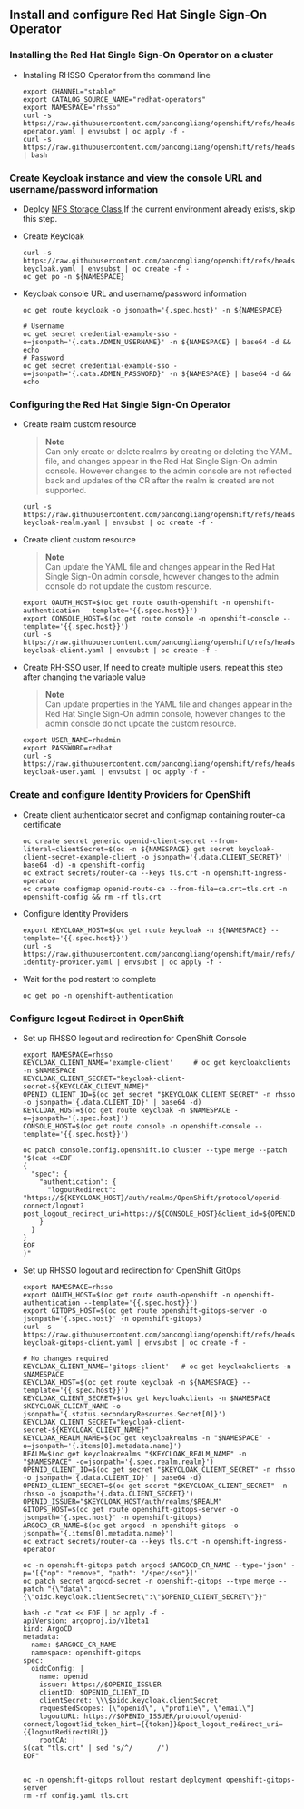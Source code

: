 ## Install and configure Red Hat Single Sign-On Operator


### Installing the Red Hat Single Sign-On Operator on a cluster

* Installing RHSSO Operator from the command line
  ```
  export CHANNEL="stable"
  export CATALOG_SOURCE_NAME="redhat-operators"
  export NAMESPACE="rhsso"
  curl -s https://raw.githubusercontent.com/pancongliang/openshift/refs/heads/main/operator/rhsso/01-operator.yaml | envsubst | oc apply -f -
  curl -s https://raw.githubusercontent.com/pancongliang/openshift/refs/heads/main/operator/approve_ip.sh | bash
  ```

### Create Keycloak instance and view the console URL and username/password information

* Deploy [NFS Storage Class](https://github.com/pancongliang/openshift/blob/main/storage/nfs-storageclass/readme.md),If the current environment already exists, skip this step.
  
* Create Keycloak
  ```
  curl -s https://raw.githubusercontent.com/pancongliang/openshift/refs/heads/main/operator/rhsso/02-keycloak.yaml | envsubst | oc create -f -
  oc get po -n ${NAMESPACE}
  ```
  
* Keycloak console URL and username/password information
  ```
  oc get route keycloak -o jsonpath='{.spec.host}' -n ${NAMESPACE}

  # Username
  oc get secret credential-example-sso -o=jsonpath='{.data.ADMIN_USERNAME}' -n ${NAMESPACE} | base64 -d && echo
  # Password
  oc get secret credential-example-sso -o=jsonpath='{.data.ADMIN_PASSWORD}' -n ${NAMESPACE} | base64 -d && echo
  ```
  
### Configuring the Red Hat Single Sign-On Operator

* Create realm custom resource
  > **Note**  
  > Can only create or delete realms by creating or deleting the YAML file, and changes appear in the Red Hat Single Sign-On admin console.
  > However changes to the admin console are not reflected back and updates of the CR after the realm is created are not supported.

  ```  
  curl -s https://raw.githubusercontent.com/pancongliang/openshift/refs/heads/main/operator/rhsso/03-keycloak-realm.yaml | envsubst | oc create -f -
  ```

* Create client custom resource
  > **Note**  
  > Can update the YAML file and changes appear in the Red Hat Single Sign-On admin console,
  > however changes to the admin console do not update the custom resource.
  ```
  export OAUTH_HOST=$(oc get route oauth-openshift -n openshift-authentication --template='{{.spec.host}}')
  export CONSOLE_HOST=$(oc get route console -n openshift-console --template='{{.spec.host}}')
  curl -s https://raw.githubusercontent.com/pancongliang/openshift/refs/heads/main/operator/rhsso/04-keycloak-client.yaml | envsubst | oc create -f -
  ```
  
* Create RH-SSO user, If need to create multiple users, repeat this step after changing the variable value
  > **Note**  
  > Can update properties in the YAML file and changes appear in the Red Hat Single Sign-On admin console,
  > however changes to the admin console do not update the custom resource.
  ```
  export USER_NAME=rhadmin
  export PASSWORD=redhat
  curl -s https://raw.githubusercontent.com/pancongliang/openshift/refs/heads/main/operator/rhsso/05-keycloak-user.yaml | envsubst | oc apply -f -
  ```

### Create and configure Identity Providers for OpenShift

* Create client authenticator secret and configmap containing router-ca certificate
  ```
  oc create secret generic openid-client-secret --from-literal=clientSecret=$(oc -n ${NAMESPACE} get secret keycloak-client-secret-example-client -o jsonpath='{.data.CLIENT_SECRET}' | base64 -d) -n openshift-config
  oc extract secrets/router-ca --keys tls.crt -n openshift-ingress-operator
  oc create configmap openid-route-ca --from-file=ca.crt=tls.crt -n openshift-config && rm -rf tls.crt
  ```

* Configure Identity Providers
  ```
  export KEYCLOAK_HOST=$(oc get route keycloak -n ${NAMESPACE} --template='{{.spec.host}}')
  curl -s https://raw.githubusercontent.com/pancongliang/openshift/main/refs/heads/main/operator/rhsso/06-identity-provider.yaml | envsubst | oc apply -f -
  ```

* Wait for the pod restart to complete
  ```
  oc get po -n openshift-authentication
  ```

### Configure logout Redirect in OpenShift
* Set up RHSSO logout and redirection for OpenShift Console
  ```
  export NAMESPACE=rhsso
  KEYCLOAK_CLIENT_NAME='example-client'     # oc get keycloakclients -n $NAMESPACE
  KEYCLOAK_CLIENT_SECRET="keycloak-client-secret-${KEYCLOAK_CLIENT_NAME}"
  OPENID_CLIENT_ID=$(oc get secret "$KEYCLOAK_CLIENT_SECRET" -n rhsso -o jsonpath='{.data.CLIENT_ID}' | base64 -d)
  KEYCLOAK_HOST=$(oc get route keycloak -n $NAMESPACE -o=jsonpath='{.spec.host}')
  CONSOLE_HOST=$(oc get route console -n openshift-console --template='{{.spec.host}}')

  oc patch console.config.openshift.io cluster --type merge --patch "$(cat <<EOF
  {
    "spec": {
      "authentication": {
        "logoutRedirect": "https://${KEYCLOAK_HOST}/auth/realms/OpenShift/protocol/openid-connect/logout?post_logout_redirect_uri=https://${CONSOLE_HOST}&client_id=${OPENID_CLIENT_ID}"
      }
    }
  }
  EOF
  )"
  ```

* Set up RHSSO logout and redirection for OpenShift GitOps
  ```
  export NAMESPACE=rhsso
  export OAUTH_HOST=$(oc get route oauth-openshift -n openshift-authentication --template='{{.spec.host}}')
  export GITOPS_HOST=$(oc get route openshift-gitops-server -o jsonpath='{.spec.host}' -n openshift-gitops)
  curl -s https://raw.githubusercontent.com/pancongliang/openshift/refs/heads/main/operator/rhsso/04-keycloak-gitops-client.yaml | envsubst | oc create -f -
  
  # No changes required
  KEYCLOAK_CLIENT_NAME='gitops-client'   # oc get keycloakclients -n $NAMESPACE
  KEYCLOAK_HOST=$(oc get route keycloak -n ${NAMESPACE} --template='{{.spec.host}}')
  KEYCLOAK_CLIENT_SECRET=$(oc get keycloakclients -n $NAMESPACE $KEYCLOAK_CLIENT_NAME -o jsonpath='{.status.secondaryResources.Secret[0]}')
  KEYCLOAK_CLIENT_SECRET="keycloak-client-secret-${KEYCLOAK_CLIENT_NAME}"
  KEYCLOAK_REALM_NAME=$(oc get keycloakrealms -n "$NAMESPACE" -o=jsonpath='{.items[0].metadata.name}')
  REALM=$(oc get keycloakrealms "$KEYCLOAK_REALM_NAME" -n "$NAMESPACE" -o=jsonpath='{.spec.realm.realm}')
  OPENID_CLIENT_ID=$(oc get secret "$KEYCLOAK_CLIENT_SECRET" -n rhsso -o jsonpath='{.data.CLIENT_ID}' | base64 -d)
  OPENID_CLIENT_SECRET=$(oc get secret "$KEYCLOAK_CLIENT_SECRET" -n rhsso -o jsonpath='{.data.CLIENT_SECRET}')
  OPENID_ISSUER="$KEYCLOAK_HOST/auth/realms/$REALM"
  GITOPS_HOST=$(oc get route openshift-gitops-server -o jsonpath='{.spec.host}' -n openshift-gitops)
  ARGOCD_CR_NAME=$(oc get argocd -n openshift-gitops -o jsonpath='{.items[0].metadata.name}')
  oc extract secrets/router-ca --keys tls.crt -n openshift-ingress-operator
  ```

  ```
  oc -n openshift-gitops patch argocd $ARGOCD_CR_NAME --type='json' -p='[{"op": "remove", "path": "/spec/sso"}]' 
  oc patch secret argocd-secret -n openshift-gitops --type merge --patch "{\"data\":{\"oidc.keycloak.clientSecret\":\"$OPENID_CLIENT_SECRET\"}}"

  bash -c "cat << EOF | oc apply -f -
  apiVersion: argoproj.io/v1beta1
  kind: ArgoCD
  metadata:
    name: $ARGOCD_CR_NAME
    namespace: openshift-gitops
  spec:
    oidcConfig: |
      name: openid
      issuer: https://$OPENID_ISSUER
      clientID: $OPENID_CLIENT_ID
      clientSecret: \\\$oidc.keycloak.clientSecret
      requestedScopes: [\"openid\", \"profile\", \"email\"]
      logoutURL: https://$OPENID_ISSUER/protocol/openid-connect/logout?id_token_hint={{token}}&post_logout_redirect_uri={{logoutRedirectURL}}
      rootCA: |
  $(cat "tls.crt" | sed 's/^/      /')
  EOF"


  oc -n openshift-gitops rollout restart deployment openshift-gitops-server
  rm -rf config.yaml tls.crt
  ```
